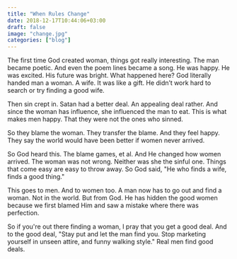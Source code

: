 ```yaml
---
title: "When Rules Change"
date: 2018-12-17T10:44:06+03:00
draft: false
image: "change.jpg"
categories: ["blog"]
---
```


The first time God created woman, things got really interesting. The man became poetic. And even the poem lines became a song. He was happy. He was excited. His future was bright.
What happened here? <!--more--> God literally handed man a woman. A wife. It was like a gift. He didn’t work hard to search or try finding a good wife.


Then sin crept in. Satan had a better deal. An appealing deal rather. And since the woman has influence, she influenced the man to eat. This is what makes men happy. That they were not the ones who sinned. 


So they blame the woman. They transfer the blame. And they feel happy. They say the world would have been better if women never arrived. 


So God heard this. The blame games, et al. And He changed how women arrived. The woman was not wrong. Neither was she the sinful one. Things that come easy are easy to throw away.
So God said, "He who finds a wife, finds a good thing." 


This goes to men. And to women too. A man now has to go out and find a woman. Not in the world. But from God. He has hidden the good women because we first blamed Him and saw a mistake where there was perfection.


So if you're out there finding a woman, I pray that you get a good deal. And to the good deal, "Stay put and let the man find you. Stop marketing yourself in unseen attire, and funny walking style."
Real men find good deals.




